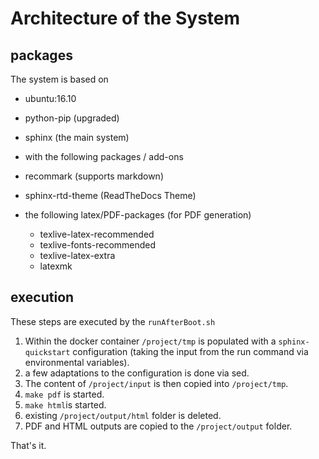 # Architecture of the System

## packages
The system is based on

* ubuntu:16.10
* python-pip (upgraded)


* sphinx (the main system)
* with the following packages / add-ons
 * recommark (supports markdown)
 * sphinx-rtd-theme (ReadTheDocs Theme)
 * the following latex/PDF-packages (for PDF generation)
   * texlive-latex-recommended
   * texlive-fonts-recommended
   * texlive-latex-extra
   * latexmk

## execution

These steps are executed by the `runAfterBoot.sh`

1. Within the docker container `/project/tmp` is populated with a `sphinx-quickstart` configuration (taking the input from the run command via environmental variables).
1. a few adaptations to the configuration is done via sed.
1. The content of `/project/input` is then copied into `/project/tmp`.
1. `make pdf` is started.
1. `make html`is started.
1. existing `/project/output/html` folder is deleted.
1. PDF and HTML outputs are copied to the `/project/output` folder.

That's it.
